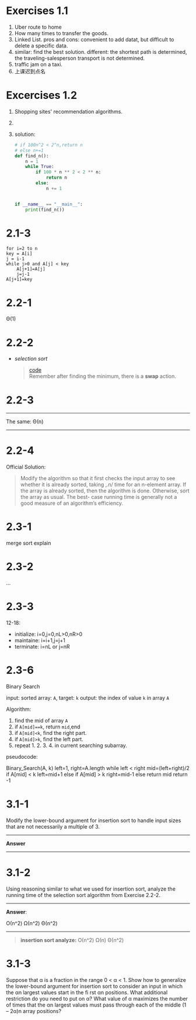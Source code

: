 # Exercises 1.1

1. Uber route to home
2. How many times to transfer the goods.
3. Linked List. pros and cons: convenient to add datat, but difficult to delete a specific data.
4. similar: find the best solution. different: the shortest path is determined, the traveling-salesperson transport is not determined.
5. traffic jam on a taxi.
6. 上课迟到点名

# Excercises 1.2

1. Shopping sites' recommendation algorithms.
2.
3. solution:

    ```py
    # if 100n^2 < 2^n,return n
    # else n+=1
    def find_n():
        n = 1
        while True:
            if 100 * n ** 2 < 2 ** n:
                return n
            else:
                n += 1


    if __name__ == "__main__":
        print(find_n())
    ```

# 2.1-3

```
for i=2 to n
key = A[i]
j = i-1
while j>0 and A[j] < key
    A[j+1]=A[j]
    j=j-1
A[j+1]=key
```

# 2.2-1

Θ(1)

# 2.2-2

-   _selection sort_
    > [code](../excercises_code/my_selection_sort.py)  
    > Remember after finding the minimum, there is a **swap** action.

# 2.2-3

---

The same: Θ(n)

---

# 2.2-4

Official Solution:

> Modify the algorithm so that it first checks the input array to see whether it is
> already sorted, taking ‚.n/ time for an n-element array. If the array is already
> sorted, then the algorithm is done. Otherwise, sort the array as usual. The best-
> case running time is generally not a good measure of an algorithm’s efficiency.

# 2.3-1
merge sort explain
# 2.3-2
...
# 2.3-3
12-18: 
- initialize: i=0,j=0,nL>0,nR>0
- maintaine: i=i+1,j=j+1
- terminate: i=nL or j=nR
# 2.3-6
Binary Search

input: sorted array: `A`, target: `k`
output: the index of value `k` in array `A`

Algorithm:
1. find the mid of array `A`
2. if `A[mid]==k`, return `mid`,end
3. if `A[mid]<k`, find the right part.
4. if `A[mid]>k`, find the left part.
5. repeat 1. 2. 3. 4. in current searching subarray.

pseudocode:

Binary_Search(A, k)
    left=1, right=A.length
    while left < right
        mid=(left+right)/2
        if A[mid] < k
            left=mid+1
        else if A[mid] > k
            right=mid-1
        else
            return mid
    return -1 

    
# 3.1-1 
Modify the lower-bound argument for insertion sort to handle input sizes that are not necessarily a multiple of 3.

***
**Answer**


***
# 3.1-2 
Using reasoning similar to what we used for insertion sort, analyze the running time of the selection sort algorithm from Exercise 2.2-2.
***
**Answer**:

Ο(n^2)
Ω(n^2)
Θ(n^2)

***
> **insertion sort analyze:**
> Ο(n^2)
> Ω(n)
> Θ(n^2)

# 3.1-3 
Suppose that α is a fraction in the range 0 < α < 1. Show how to generalize the lower-bound argument for insertion sort to consider an input in which the αn largest values start in the fi rst αn positions. What additional restriction do you need to put on α? What value of α maximizes the number of times that the αn largest values must pass through each of the middle (1 – 2α)n array positions?

